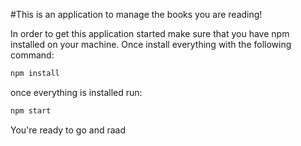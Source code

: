 #This is an application to manage the books you are reading!

In order to get this application started make sure that you have npm installed on your machine. Once install everything with the following command:

```bash
npm install
```

once everything is installed run:

```bash
npm start
```

You're ready to go and raad
